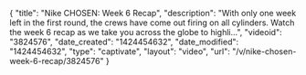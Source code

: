 {
    "title": "Nike CHOSEN: Week 6 Recap",
    "description": "With only one week left in the first round, the crews have come out firing on all cylinders. Watch the week 6 recap as we take you across the globe to highli...",
    "videoid": "3824576",
    "date_created": "1424454632",
    "date_modified": "1424454632",
    "type": "captivate",
    "layout": "video",
    "url": "\/v\/nike-chosen-week-6-recap\/3824576"
}